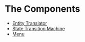 The Components
==============

* [Entity Translator](entity-translator.md)
* [State Transition Machine](state-transition-machine.md)
* [Menu](menu.md)